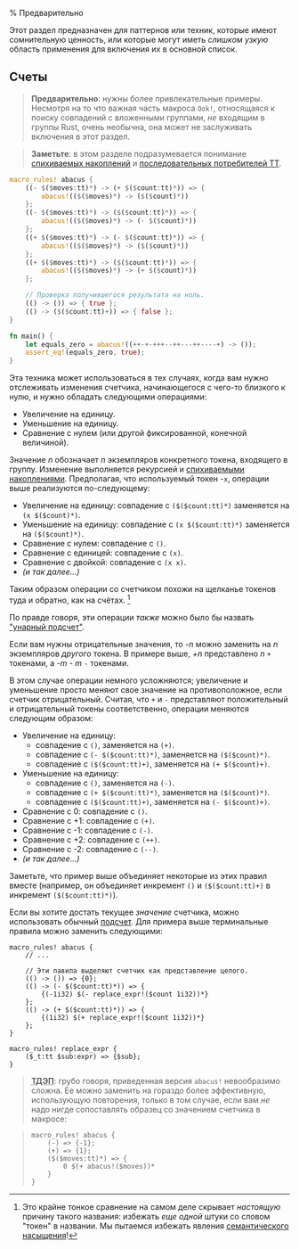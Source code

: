 % Предварительно

Этот раздел предназначен для паттернов или техник, которые имеют сомнительную
ценность, или которые могут иметь *слишком узкую* область применения для
включения их в основной список.

## Счеты

> **Предварительно**: нужны более привлекательные примеры. Несмотря на то что
важная часть макроса `Ook!`, относящаяся к поиску совпадений с вложенными
группами, *не* входящим в группы Rust, очень необычна, она может не
заслуживать включения в этот раздел.

> **Заметьте**: в этом разделе подразумевается понимание [спихиваемых накоплений](#push-down-accumulation) и [последовательных потребителей TT](#incremental-tt-munchers).

```rust
macro_rules! abacus {
    ((- $($moves:tt)*) -> (+ $($count:tt)*)) => {
        abacus!(($($moves)*) -> ($($count)*))
    };
    ((- $($moves:tt)*) -> ($($count:tt)*)) => {
        abacus!(($($moves)*) -> (- $($count)*))
    };
    ((+ $($moves:tt)*) -> (- $($count:tt)*)) => {
        abacus!(($($moves)*) -> ($($count)*))
    };
    ((+ $($moves:tt)*) -> ($($count:tt)*)) => {
        abacus!(($($moves)*) -> (+ $($count)*))
    };

    // Проверка получившегося результата на ноль.
    (() -> ()) => { true };
    (() -> ($($count:tt)+)) => { false };
}

fn main() {
    let equals_zero = abacus!((++-+-+++--++---++----+) -> ());
    assert_eq!(equals_zero, true);
}
```

Эта техника может использоваться в тех случаях, когда вам нужно отслеживать
изменения счетчика, начинающегося с чего-то близкого к нулю, и нужно
обладать следующими операциями:

* Увеличение на единицу.
* Уменьшение на единицу.
* Сравнение с нулем (или другой фиксированной, конечной величиной).

Значение *n* обозначает *n* экземпляров конкретного токена, входящего в группу.
Изменение выполняется рекурсией и [спихиваемыми накоплениями](#push-down-accumulation).
Предполагая, что используемый токен -`x`, операции выше реализуются по-следующему:

* Увеличение на единицу: совпадение с `($($count:tt)*)` заменяется на `(x $($count)*)`.
* Уменьшение на единицу: совпадение с `(x $($count:tt)*)` заменяется на `($($count)*)`.
* Сравнение с нулем: совпадение с `()`.
* Сравнение с единицей: совпадение с `(x)`.
* Сравнение с двойкой: совпадение с `(x x)`.
* *(и так далее...)*

Таким образом операции со счетчиком похожи на щелканье токенов туда и обратно,
как на счётах. [^abacus]

[^abacus]: Это крайне тонкое сравнение на самом деле скрывает *настоящую*
причину такого названия: избежать *еще одной* штуки со словом "токен" в
названии. Мы пытаемся избежать явления [семантического насыщения](https://en.wikipedia.org/wiki/Semantic_satiation)!

По правде говоря, эти операции *также* можно было бы назвать ["унарный подсчет"](https://en.wikipedia.org/wiki/Unary_numeral_system).

Если вам нужны отрицательные значения, то *-n* можно заменить на *n* экземпляров
*другого* токена.  В примере выше, *+n* представлено *n* `+` токенами, а *-m* -
*m* `-` токенами.

В этом случае операции немного усложняются; увеличение и уменьшение просто
меняют свое значение на противоположное, если счетчик отрицательный. Считая,
что `+` и `-` представляют положительный и отрицательный токены соответственно,
операции меняются следующим образом:

* Увеличение на единицу:
  * совпадение с `()`, заменяется на `(+)`.
  * совпадение с `(- $($count:tt)*)`, заменяется на `($($count)*)`.
  * совпадение с `($($count:tt)+)`, заменяется на `(+ $($count)+)`.
* Уменьшение на единицу:
  * совпадение с `()`, заменяется на `(-)`.
  * совпадение с `(+ $($count:tt)*)`, заменяется на `($($count)*)`.
  * совпадение с `($($count:tt)+)`, заменяется на `(- $($count)+)`.
* Сравнение с 0: совпадение с `()`.
* Сравнение с +1: совпадение с `(+)`.
* Сравнение с -1: совпадение с `(-)`.
* Сравнение с +2: совпадение с `(++)`.
* Сравнение с -2: совпадение с `(--)`.
* *(и так далее...)*

Заметьте, что пример выше объединяет некоторые из этих правил вместе (например,
он объединяет инкремент `()` и `($($count:tt)+)` в инкремент `($($count:tt)*)`).

Если вы хотите достать текущее *значение* счетчика, можно использовать обычный
[подсчет](../blk/README.html#counting). Для примера выше терминальные правила
можно заменить следующими:

```ignore
macro_rules! abacus {
    // ...

    // Эти павила выделяют счетчик как представление целого.
    (() -> ()) => {0};
    (() -> (- $($count:tt)*)) => {
        {(-1i32) $(- replace_expr!($count 1i32))*}
    };
    (() -> (+ $($count:tt)*)) => {
        {(1i32) $(+ replace_expr!($count 1i32))*}
    };
}

macro_rules! replace_expr {
    ($_t:tt $sub:expr) => {$sub};
}
```

> **<abbr title="Только для этого примера">ТДЭП</abbr>**: грубо говоря,
приведенная версия `abacus!` невообразимо сложна. Ее можно заменить на
гораздо более эффективную, использующую повторения, только в том случае,
если вам *не* надо нигде сопоставлять образец со значением счетчика в
макросе:


>
> ```ignore
> macro_rules! abacus {
>     (-) => {-1};
>     (+) => {1};
>     ($($moves:tt)*) => {
>         0 $(+ abacus!($moves))*
>     }
> }
> ```
